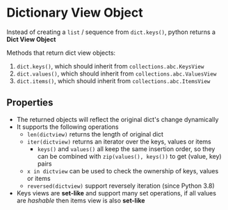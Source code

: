 # Dictionary View Object

Instead of creating a `list` / sequence from `dict.keys()`, python returns a **Dict View Object**

Methods that return dict view objects:
1. `dict.keys()`, which should inherit from `collections.abc.KeysView`
2. `dict.values()`, which should inherit from `collections.abc.ValuesView`
3. `dict.items()`, which should inherit from `collections.abc.ItemsView`

## Properties
* The returned objects will reflect the original dict's change dynamically
* It supports the following operations
    - `len(dictview)` returns the length of original dict
    - `iter(dictview)` returns an iterator over the keys, values or items
        - `keys()` and `values()` all keep the same insertion order, so they can be combined with `zip(values(), keys())` to get (value, key) pairs
    - `x in dictview` can be used to check the ownership of keys, values or items
    - `reversed(dictview)` support reversely iteration (since Python 3.8)
* Keys views are **set-like** and support many set operations, if all values are _hashable_ then items view is also **set-like**
